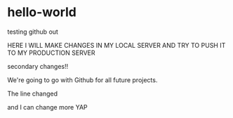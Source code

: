 # hello-world
testing github out

HERE I WILL MAKE CHANGES IN MY LOCAL SERVER AND TRY TO PUSH IT TO MY PRODUCTION SERVER

secondary changes!!

We're going to go with Github for all future projects.

The line changed

and I can change more
 YAP
